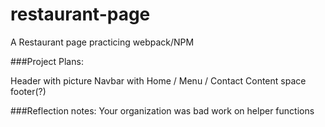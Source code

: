 # restaurant-page
A Restaurant page practicing webpack/NPM


###Project Plans:

Header with picture
Navbar with Home / Menu / Contact
Content space
footer(?)


###Reflection notes:
Your organization was bad
work on helper functions